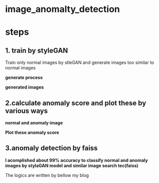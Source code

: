 # image_anomalty_detection

# steps

## 1. train by styleGAN

Train only normal images by stleGAN and generate images too similar to normal images

<b>generate process</b>


<b>generated images</b>



## 2.calculate anomaly score and plot these by various ways

<b>normal and anomaly image</b>


<b>Plot these anomaly score</b>


## 3.anomaly detection by faiss

<b>I acomplished about 99% accuracy to classify normal and anomaly images by stylaGAN model and similar image search tec(faiss)</b>





The logics are written by bellow my blog
